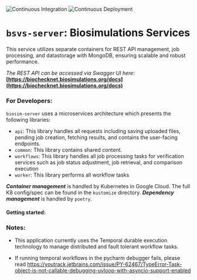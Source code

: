 ![Continuous Integration](https://github.com/biosimulators/bsvs-server/actions/workflows/integrate.yml/badge.svg)
![Continuous Deployment](https://github.com/biosimulators/bsvs-server/actions/workflows/deploy.yml/badge.svg)

# **`bsvs-server`: Biosimulations Services**

This service utilizes separate containers for REST API management, job processing, and datastorage with MongoDB, ensuring scalable and robust performance.

_The REST API can be accessed via Swagger UI here:_ **[https://biochecknet.biosimulations.org/docs](https://biochecknet.biosimulations.org/docs)**

### **For Developers:**

`biosim-server` uses a microservices architecture which presents the following libraries:

- `api`: This library handles all requests including saving uploaded files, pending job creation, fetching results, and contains the user-facing endpoints.
- `common`: This library contains shared content.
- `workflows`: This library handles all job processing tasks for verification services such as job status adjustment, job retrieval, and comparison execution
- `worker`: This library performs all workflow tasks

**_Container management_** is handled by Kubernetes in Google Cloud. The full K8 config/spec can be found in the `kustomize` directory. **_Dependency management_** is handled by `poetry`.

#### Getting started:


### Notes:
- This application currently uses the Temporal durable execution technology to manage distributed and fault tolerant workflow tasks.

- If running temporal workflows in the pycharm debugger fails, please read https://youtrack.jetbrains.com/issue/PY-62467/TypeError-Task-object-is-not-callable-debugging-uvloop-with-asyncio-support-enabled